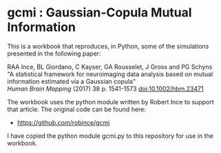 # gcmi : Gaussian-Copula Mutual Information

This is a workbook that reproduces, in Python, some of the simulations presented in the following paper:

RAA Ince, BL Giordano, C Kayser, GA Rousselet, J Gross and PG Schyns  
"A statistical framework for neuroimaging data analysis based on mutual information estimated via a Gaussian copula"  
*Human Brain Mapping* (2017) 38 p. 1541-1573 [doi:10.1002/hbm.23471](http://dx.doi.org/10.1002/hbm.23471)

The workbook uses the python module written by Robert Ince to support that article. The original code can be found here:

* https://github.com/robince/gcmi

I have copied the python module gcmi.py to this repository for use in the workbook.
